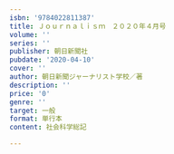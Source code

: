 ```yaml
---
isbn: '9784022811387'
title: Ｊｏｕｒｎａｌｉｓｍ　２０２０年４月号
volume: ''
series: ''
publisher: 朝日新聞社
pubdate: '2020-04-10'
cover: ''
author: 朝日新聞ジャーナリスト学校／著
description: ''
price: '0'
genre: ''
target: 一般
format: 単行本
content: 社会科学総記

---
```

